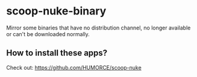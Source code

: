 # scoop-nuke-binary

Mirror some binaries that have no distribution channel, no longer available or can't be downloaded normally.

## How to install these apps?

Check out: <https://github.com/HUMORCE/scoop-nuke>

